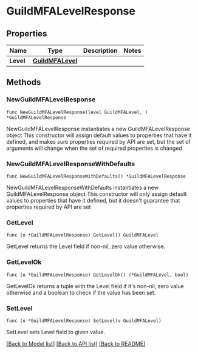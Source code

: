 # GuildMFALevelResponse

## Properties

Name | Type | Description | Notes
------------ | ------------- | ------------- | -------------
**Level** | [**GuildMFALevel**](GuildMFALevel.md) |  | 

## Methods

### NewGuildMFALevelResponse

`func NewGuildMFALevelResponse(level GuildMFALevel, ) *GuildMFALevelResponse`

NewGuildMFALevelResponse instantiates a new GuildMFALevelResponse object
This constructor will assign default values to properties that have it defined,
and makes sure properties required by API are set, but the set of arguments
will change when the set of required properties is changed

### NewGuildMFALevelResponseWithDefaults

`func NewGuildMFALevelResponseWithDefaults() *GuildMFALevelResponse`

NewGuildMFALevelResponseWithDefaults instantiates a new GuildMFALevelResponse object
This constructor will only assign default values to properties that have it defined,
but it doesn't guarantee that properties required by API are set

### GetLevel

`func (o *GuildMFALevelResponse) GetLevel() GuildMFALevel`

GetLevel returns the Level field if non-nil, zero value otherwise.

### GetLevelOk

`func (o *GuildMFALevelResponse) GetLevelOk() (*GuildMFALevel, bool)`

GetLevelOk returns a tuple with the Level field if it's non-nil, zero value otherwise
and a boolean to check if the value has been set.

### SetLevel

`func (o *GuildMFALevelResponse) SetLevel(v GuildMFALevel)`

SetLevel sets Level field to given value.



[[Back to Model list]](../README.md#documentation-for-models) [[Back to API list]](../README.md#documentation-for-api-endpoints) [[Back to README]](../README.md)


